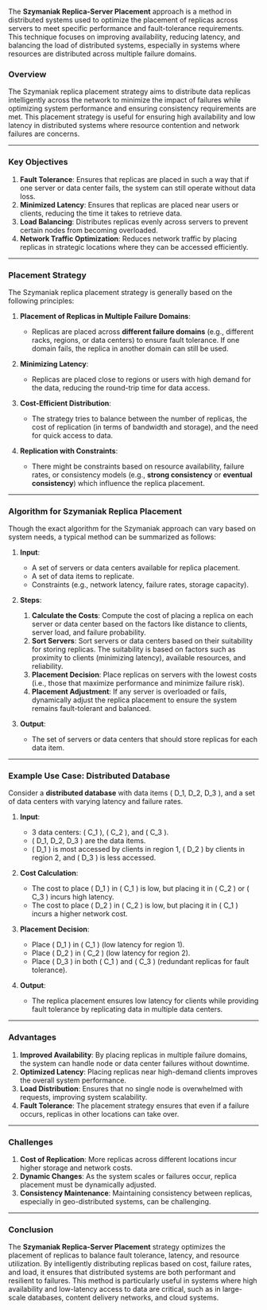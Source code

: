 The **Szymaniak Replica-Server Placement** approach is a method in distributed systems used to optimize the placement of replicas across servers to meet specific performance and fault-tolerance requirements. This technique focuses on improving availability, reducing latency, and balancing the load of distributed systems, especially in systems where resources are distributed across multiple failure domains.

### **Overview**
The Szymaniak replica placement strategy aims to distribute data replicas intelligently across the network to minimize the impact of failures while optimizing system performance and ensuring consistency requirements are met. This placement strategy is useful for ensuring high availability and low latency in distributed systems where resource contention and network failures are concerns.

---

### **Key Objectives**
1. **Fault Tolerance**: Ensures that replicas are placed in such a way that if one server or data center fails, the system can still operate without data loss.
2. **Minimized Latency**: Ensures that replicas are placed near users or clients, reducing the time it takes to retrieve data.
3. **Load Balancing**: Distributes replicas evenly across servers to prevent certain nodes from becoming overloaded.
4. **Network Traffic Optimization**: Reduces network traffic by placing replicas in strategic locations where they can be accessed efficiently.

---

### **Placement Strategy**
The Szymaniak replica placement strategy is generally based on the following principles:

1. **Placement of Replicas in Multiple Failure Domains**:
   - Replicas are placed across **different failure domains** (e.g., different racks, regions, or data centers) to ensure fault tolerance. If one domain fails, the replica in another domain can still be used.
   
2. **Minimizing Latency**:
   - Replicas are placed close to regions or users with high demand for the data, reducing the round-trip time for data access.
   
3. **Cost-Efficient Distribution**:
   - The strategy tries to balance between the number of replicas, the cost of replication (in terms of bandwidth and storage), and the need for quick access to data.

4. **Replication with Constraints**:
   - There might be constraints based on resource availability, failure rates, or consistency models (e.g., **strong consistency** or **eventual consistency**) which influence the replica placement.

---

### **Algorithm for Szymaniak Replica Placement**
Though the exact algorithm for the Szymaniak approach can vary based on system needs, a typical method can be summarized as follows:

1. **Input**:
   - A set of servers or data centers available for replica placement.
   - A set of data items to replicate.
   - Constraints (e.g., network latency, failure rates, storage capacity).
   
2. **Steps**:
   1. **Calculate the Costs**: Compute the cost of placing a replica on each server or data center based on the factors like distance to clients, server load, and failure probability.
   2. **Sort Servers**: Sort servers or data centers based on their suitability for storing replicas. The suitability is based on factors such as proximity to clients (minimizing latency), available resources, and reliability.
   3. **Placement Decision**: Place replicas on servers with the lowest costs (i.e., those that maximize performance and minimize failure risk).
   4. **Placement Adjustment**: If any server is overloaded or fails, dynamically adjust the replica placement to ensure the system remains fault-tolerant and balanced.
   
3. **Output**:
   - The set of servers or data centers that should store replicas for each data item.

---

### **Example Use Case: Distributed Database**
Consider a **distributed database** with data items \( D_1, D_2, D_3 \), and a set of data centers with varying latency and failure rates.

1. **Input**:  
   - 3 data centers: \( C_1 \), \( C_2 \), and \( C_3 \).
   - \( D_1, D_2, D_3 \) are the data items.
   - \( D_1 \) is most accessed by clients in region 1, \( D_2 \) by clients in region 2, and \( D_3 \) is less accessed.

2. **Cost Calculation**:
   - The cost to place \( D_1 \) in \( C_1 \) is low, but placing it in \( C_2 \) or \( C_3 \) incurs high latency.
   - The cost to place \( D_2 \) in \( C_2 \) is low, but placing it in \( C_1 \) incurs a higher network cost.

3. **Placement Decision**:
   - Place \( D_1 \) in \( C_1 \) (low latency for region 1).
   - Place \( D_2 \) in \( C_2 \) (low latency for region 2).
   - Place \( D_3 \) in both \( C_1 \) and \( C_3 \) (redundant replicas for fault tolerance).

4. **Output**:
   - The replica placement ensures low latency for clients while providing fault tolerance by replicating data in multiple data centers.

---

### **Advantages**
1. **Improved Availability**: By placing replicas in multiple failure domains, the system can handle node or data center failures without downtime.
2. **Optimized Latency**: Placing replicas near high-demand clients improves the overall system performance.
3. **Load Distribution**: Ensures that no single node is overwhelmed with requests, improving system scalability.
4. **Fault Tolerance**: The placement strategy ensures that even if a failure occurs, replicas in other locations can take over.

---

### **Challenges**
1. **Cost of Replication**: More replicas across different locations incur higher storage and network costs.
2. **Dynamic Changes**: As the system scales or failures occur, replica placement must be dynamically adjusted.
3. **Consistency Maintenance**: Maintaining consistency between replicas, especially in geo-distributed systems, can be challenging.

---

### **Conclusion**
The **Szymaniak Replica-Server Placement** strategy optimizes the placement of replicas to balance fault tolerance, latency, and resource utilization. By intelligently distributing replicas based on cost, failure rates, and load, it ensures that distributed systems are both performant and resilient to failures. This method is particularly useful in systems where high availability and low-latency access to data are critical, such as in large-scale databases, content delivery networks, and cloud systems.
